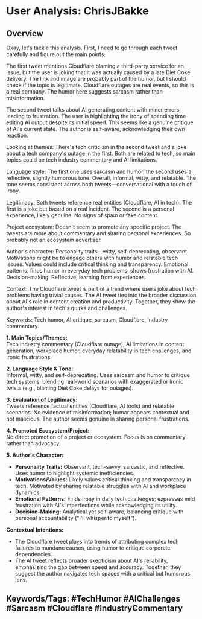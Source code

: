 # User Analysis: ChrisJBakke

## Overview

<think>
Okay, let's tackle this analysis. First, I need to go through each tweet carefully and figure out the main points.

The first tweet mentions Cloudflare blaming a third-party service for an issue, but the user is joking that it was actually caused by a late Diet Coke delivery. The link and image are probably part of the humor, but I should check if the topic is legitimate. Cloudflare outages are real events, so this is a real company. The humor here suggests sarcasm rather than misinformation.

The second tweet talks about AI generating content with minor errors, leading to frustration. The user is highlighting the irony of spending time editing AI output despite its initial speed. This seems like a genuine critique of AI's current state. The author is self-aware, acknowledging their own reaction.

Looking at themes: There's tech criticism in the second tweet and a joke about a tech company's outage in the first. Both are related to tech, so main topics could be tech industry commentary and AI limitations.

Language style: The first one uses sarcasm and humor, the second uses a reflective, slightly humorous tone. Overall, informal, witty, and relatable. The tone seems consistent across both tweets—conversational with a touch of irony.

Legitimacy: Both tweets reference real entities (Cloudflare, AI in tech). The first is a joke but based on a real incident. The second is a personal experience, likely genuine. No signs of spam or fake content.

Project ecosystem: Doesn't seem to promote any specific project. The tweets are more about commentary and sharing personal experiences. So probably not an ecosystem advertiser.

Author's character: Personality traits—witty, self-deprecating, observant. Motivations might be to engage others with humor and relatable tech issues. Values could include critical thinking and transparency. Emotional patterns: finds humor in everyday tech problems, shows frustration with AI. Decision-making: Reflective, learning from experiences.

Context: The Cloudflare tweet is part of a trend where users joke about tech problems having trivial causes. The AI tweet ties into the broader discussion about AI's role in content creation and productivity. Together, they show the author's interest in tech's quirks and challenges.

Keywords: Tech humor, AI critique, sarcasm, Cloudflare, industry commentary.
</think>

**1. Main Topics/Themes:**  
Tech industry commentary (Cloudflare outage), AI limitations in content generation, workplace humor, everyday relatability in tech challenges, and ironic frustrations.

**2. Language Style & Tone:**  
Informal, witty, and self-deprecating. Uses sarcasm and humor to critique tech systems, blending real-world scenarios with exaggerated or ironic twists (e.g., blaming Diet Coke delays for outages).

**3. Evaluation of Legitimacy:**  
Tweets reference factual entities (Cloudflare, AI tools) and relatable scenarios. No evidence of misinformation; humor appears contextual and not malicious. The author seems genuine in sharing personal frustrations.

**4. Promoted Ecosystem/Project:**  
No direct promotion of a project or ecosystem. Focus is on commentary rather than advocacy.

**5. Author's Character:**  
- **Personality Traits:** Observant, tech-savvy, sarcastic, and reflective. Uses humor to highlight systemic inefficiencies.  
- **Motivations/Values:** Likely values critical thinking and transparency in tech. Motivated by sharing relatable struggles with AI and workplace dynamics.  
- **Emotional Patterns:** Finds irony in daily tech challenges; expresses mild frustration with AI's imperfections while acknowledging its utility.  
- **Decision-Making:** Analytical yet self-aware, balancing critique with personal accountability ("I'll whisper to myself").  

**Contextual Intentions:**  
- The Cloudflare tweet plays into trends of attributing complex tech failures to mundane causes, using humor to critique corporate dependencies.  
- The AI tweet reflects broader skepticism about AI's reliability, emphasizing the gap between speed and accuracy. Together, they suggest the author navigates tech spaces with a critical but humorous lens.  

**Keywords/Tags:** #TechHumor #AIChallenges #Sarcasm #Cloudflare #IndustryCommentary
---
